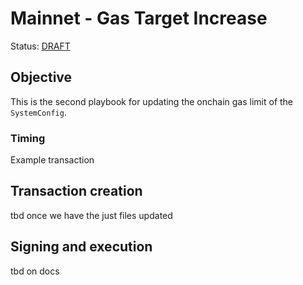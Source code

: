 # Mainnet - Gas Target Increase

Status: [DRAFT]()

## Objective

This is the second playbook for updating the onchain gas limit of the `SystemConfig`. 

### Timing

Example transaction

## Transaction creation

tbd once we have the just files updated

## Signing and execution

tbd on docs
